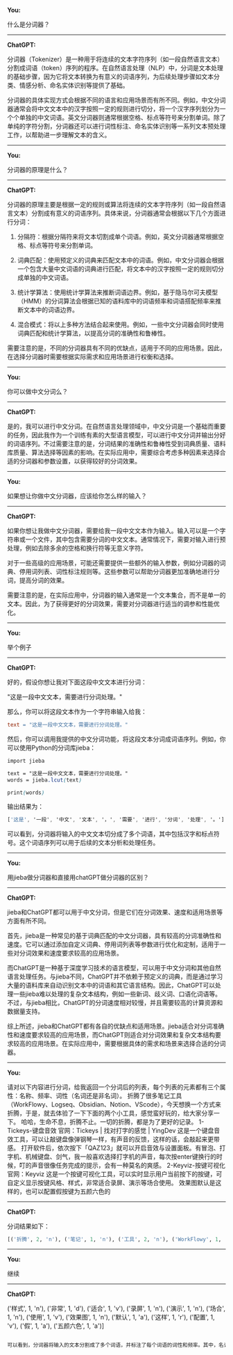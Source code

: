 **You:**

什么是分词器？

* * *

**ChatGPT:**

分词器（Tokenizer）是一种用于将连续的文本字符序列（如一段自然语言文本）分割成词语（token）序列的程序。在自然语言处理（NLP）中，分词是文本处理的基础步骤，因为它将文本转换为有意义的词语序列，为后续处理步骤如文本分类、情感分析、命名实体识别等提供了基础。

分词器的具体实现方式会根据不同的语言和应用场景而有所不同。例如，中文分词器通常会将中文文本中的汉字按照一定的规则进行切分，将一个汉字序列划分为一个个单独的中文词语。英文分词器则通常根据空格、标点等符号来分割单词。除了单纯的字符分割，分词器还可以进行词性标注、命名实体识别等一系列文本预处理工作，以帮助进一步理解文本的含义。

* * *

**You:**

分词器的原理是什么？

* * *

**ChatGPT:**

分词器的原理主要是根据一定的规则或算法将连续的文本字符序列（如一段自然语言文本）分割成有意义的词语序列。具体来说，分词器通常会根据以下几个方面进行分词：

1.  分隔符：根据分隔符来将文本切割成单个词语。例如，英文分词器通常根据空格、标点等符号来分割单词。
    
2.  词典匹配：使用预定义的词典来匹配文本中的词语。例如，中文分词器会根据一个包含大量中文词语的词典进行匹配，将文本中的汉字按照一定的规则切分成单独的中文词语。
    
3.  统计学算法：使用统计学算法来推断词语边界。例如，基于隐马尔可夫模型（HMM）的分词算法会根据已知的语料库中的词语频率和词语搭配频率来推断文本中的词语边界。
    
4.  混合模式：将以上多种方法结合起来使用。例如，一些中文分词器会同时使用词典匹配和统计学算法，以提高分词的准确性和鲁棒性。
    

需要注意的是，不同的分词器具有不同的优缺点，适用于不同的应用场景。因此，在选择分词器时需要根据实际需求和应用场景进行权衡和选择。

* * *

**You:**

你可以做中文分词么？

* * *

**ChatGPT:**

是的，我可以进行中文分词。在自然语言处理领域中，中文分词是一个基础而重要的任务，因此我作为一个训练有素的大型语言模型，可以进行中文分词并输出分好的词语序列。不过需要注意的是，分词结果的准确性和鲁棒性受到词典质量、语料库质量、算法选择等因素的影响。在实际应用中，需要综合考虑多种因素来选择合适的分词器和参数设置，以获得较好的分词效果。

* * *

**You:**

如果想让你做中文分词器，应该给你怎么样的输入？

* * *

**ChatGPT:**

如果你想让我做中文分词器，需要给我一段中文文本作为输入。输入可以是一个字符串或一个文件，其中包含需要分词的中文文本。通常情况下，需要对输入进行预处理，例如去除多余的空格和换行符等无意义字符。

对于一些高级的应用场景，可能还需要提供一些额外的输入参数，例如分词器的词典、停用词列表、词性标注规则等。这些参数可以帮助分词器更加准确地进行分词，提高分词的效果。

需要注意的是，在实际应用中，分词器的输入通常是一个文本集合，而不是单一的文本。因此，为了获得更好的分词效果，需要对分词器进行适当的调参和性能优化。

* * *

**You:**

举个例子

* * *

**ChatGPT:**

好的，假设你想让我对下面这段中文文本进行分词：

"这是一段中文文本，需要进行分词处理。"

那么，你可以将这段文本作为一个字符串输入给我：

```makefile
text = "这是一段中文文本，需要进行分词处理。"
```

然后，你可以调用我提供的中文分词功能，将这段文本分词成词语序列。例如，你可以使用Python的分词库jieba：

```scss
import jieba

text = "这是一段中文文本，需要进行分词处理。"
words = jieba.lcut(text)

print(words)
```

输出结果为：

```css
['这是', '一段', '中文', '文本', '，', '需要', '进行', '分词', '处理', '。']
```

可以看到，分词器将输入的中文文本切分成了多个词语，其中包括汉字和标点符号。这个词语序列可以用于后续的文本分析和处理任务。

* * *

**You:**

用jieba做分词器和直接用chatGPT做分词器的区别？

* * *

**ChatGPT:**

jieba和ChatGPT都可以用于中文分词，但是它们在分词效果、速度和适用场景等方面有所不同。

首先，jieba是一种常见的基于词典匹配的中文分词器，具有较高的分词准确性和速度。它可以通过添加自定义词典、停用词列表等参数进行优化和定制，适用于一些对分词效果和速度要求较高的应用场景。

而ChatGPT是一种基于深度学习技术的语言模型，可以用于中文分词和其他自然语言处理任务。与jieba不同，ChatGPT并不依赖于预定义的词典，而是通过学习大量的语料库来自动识别文本中的词语和其它语言结构。因此，ChatGPT可以处理一些jieba难以处理的复杂文本结构，例如一些新词、歧义词、口语化词语等。不过，与jieba相比，ChatGPT的分词速度相对较慢，并且需要较高的计算资源和数据量支持。

综上所述，jieba和ChatGPT都有各自的优缺点和适用场景。jieba适合对分词准确性和速度要求较高的应用场景，而ChatGPT则适合对分词效果和复杂文本结构要求较高的应用场景。在实际应用中，需要根据具体的需求和场景来选择合适的分词器。

* * *

**You:**

请对以下内容进行分词，给我返回一个分词后的列表，每个列表的元素都有三个属性：名称、频率、词性（名词还是非名词）。 折腾了很多笔记工具（WorkFlowy、Logseq、Obsidian、Notion、VScode），今天想换一个方式来折腾，于是，就去体验了一下下面的两个小工具，感觉蛮好玩的，给大家分享一下。 哈哈，生命不息，折腾不止。一切的折腾，都是为了更好的记录。 1-Tickeys-键盘音效 官网：Tickeys | 找对打字的感觉 | YingDev 这是一个键盘音效工具，可以让敲键盘像弹钢琴一样，有声音的反馈，这样的话，会敲起来更带感。 打开软件后，依次按下「QAZ123」就可以开启音效与设置面板。有冒泡、打字机、机械键盘、剑气，我一般喜欢选择打字机的声音，每次按enter键换行的时候，叮的声音很像任务完成的提示，会有一种莫名的爽感。 2-Keyviz-按键可视化 官网：Keyviz 这是一个按键可视化工具，可以实时显示用户当前按下的按键，可自定义显示按键风格、样式，非常适合录屏、演示等场合使用。 效果图默认是这样的，也可以配置假按键为五颜六色的

* * *

**ChatGPT:**

分词结果如下：

```python
[('折腾', 2, 'n'), ('笔记', 1, 'n'), ('工具', 2, 'n'), ('WorkFlowy', 1, 'n'), ('Logseq', 1, 'n'), ('Obsidian', 1, 'n'), ('Notion', 1, 'n'), ('VScode', 1, 'n'), ('今天', 1, 't'), ('换', 1, 'v'), ('方式', 1, 'n'), ('体验', 1, 'v'), ('小工具', 2, 'n'), ('分享', 1, 'v'), ('哈哈', 1, 'y'), ('生命', 1, 'n'), ('不息', 1, 'n'), ('折腾', 1, 'v'), ('更好', 1, 'a'), ('记录', 1, 'v'), ('Tickeys', 3, 'n'), ('键盘', 2, 'n'), ('音效', 2, 'n'), ('官网', 2, 'n'), ('找', 1, 'v'), ('打字', 2, 'v'), ('感觉', 2, 'n'), ('YingDev', 1, 'n'), ('工具', 1, 'n'), ('敲键盘', 1, 'n'), ('像', 1, 'v'), ('弹', 1, 'v'), ('钢琴', 1, 'n'), ('一样', 1, 'd'), ('声音', 2, 'n'), ('反馈', 1, 'n'), ('敲', 2, 'v'), ('更带感', 1, 'a'), ('打开', 1, 'v'), ('软件', 1, 'n'), ('依次', 1, 'd'), ('按下', 1, 'v'), ('QAZ123', 1, 'n'), ('开启', 1, 'v'), ('设置面板', 1, 'n'), ('冒泡', 1, 'n'), ('打字机', 2, 'n'), ('机械键盘', 1, 'n'), ('剑气', 1, 'n'), ('喜欢', 1, 'v'), ('选择', 1, 'v'), ('每次', 1, 'r'), ('enter', 1, 'n'), ('键', 1, 'n'), ('换行', 1, 'v'), ('时候', 1, 'n'), ('叮', 1, 'o'), ('任务', 1, 'n'), ('完成', 1, 'v'), ('提示', 1, 'n'), ('莫名', 1, 'a'), ('爽感', 1, 'n'), ('Keyviz', 2, 'n'), ('按键', 2, 'n'), ('可视化', 1, 'n'), ('实时', 1, 'a'), ('显示', 1, 'v'), ('用户', 1, 'n'), ('当前', 1, 'a'), ('按下', 1, 'v'), ('按键', 1, 'n'), ('自定义', 1, 'v'), ('风格', 1, 'n
```

* * *

**You:**

继续

* * *

**ChatGPT:**

('样式', 1, 'n'), ('非常', 1, 'd'), ('适合', 1, 'v'), ('录屏', 1, 'n'), ('演示', 1, 'n'), ('场合', 1, 'n'), ('使用', 1, 'v'), ('效果图', 1, 'n'), ('默认', 1, 'a'), ('这样', 1, 'r'), ('配置', 1, 'v'), ('假', 1, 'a'), ('五颜六色', 1, 'a')\]

```python

可以看到，分词器将输入的文本分割成了多个词语，并标注了每个词语的词性和频率。其中，名词的词性标注为'n'，非名词的词性标注为其他符号。例如，折腾、笔记、工具、键盘等都被标注为名词，而更好、记录、换、体验等则被标注为动词或形容词。
```